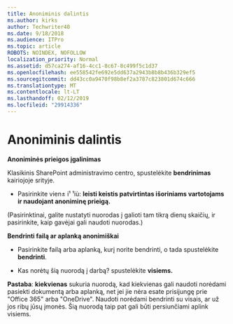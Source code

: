 ```yaml
---
title: Anoniminis dalintis
ms.author: kirks
author: Techwriter40
ms.date: 9/18/2018
ms.audience: ITPro
ms.topic: article
ROBOTS: NOINDEX, NOFOLLOW
localization_priority: Normal
ms.assetid: d57ca274-af16-4cc1-8c67-8c499f5c1d37
ms.openlocfilehash: ee558542fe692e5dd637a2943b8b8b436b329ef5
ms.sourcegitcommit: dd43cc0a9470f98b8ef2a3787c823801d674c666
ms.translationtype: MT
ms.contentlocale: lt-LT
ms.lasthandoff: 02/12/2019
ms.locfileid: "29914336"
---
```

# <a name="anonymous-sharing"></a>Anoniminis dalintis

 **Anoniminės prieigos įgalinimas**
  
Klasikinis SharePoint administravimo centro, spustelėkite **bendrinimas** kairiojoje srityje. 
  
- Pasirinkite vien± i¹ ¹iù: **leisti keistis patvirtintas išoriniams vartotojams ir naudojant anoniminę prieigą.**
  
(Pasirinktinai, galite nustatyti nuorodas į galioti tam tikrą dienų skaičių, ir pasirinkite, kaip gavėjai gali naudoti nuorodas.)
    
 **Bendrinti failą ar aplanką anonimiškai**
  
- Pasirinkite failą arba aplanką, kurį norite bendrinti, o tada spustelėkite **bendrinti**. 
    
- Kas norėtų šią nuorodą į darbą? spustelėkite **visiems.**
  
 **Pastaba**: **kiekvienas** sukuria nuorodą, kad kiekvienas gali naudoti norėdami pasiekti dokumentą arba aplanką, net jei jie nėra esate prisijungę prie "Office 365" arba "OneDrive". Naudoti norėdami bendrinti su visais, ar už jos ribų jūsų įmonės. Šią nuorodą taip pat gali būti persiunčiami aplink visiems. 
    

